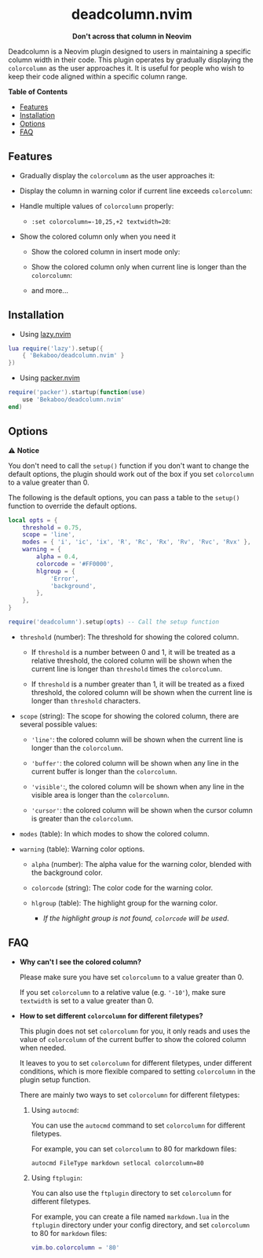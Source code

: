 <h1 align='center'>
    deadcolumn.nvim
</h1>

<p align='center'>
    <b>Don't across that column in Neovim</b>
</p>

Deadcolumn is a Neovim plugin designed to users in maintaining a
specific column width in their code. This plugin operates by gradually
displaying the `colorcolumn` as the user approaches it. It is useful for
people who wish to keep their code aligned within a specific column range.

**Table of Contents**

- [Features](#features)
- [Installation](#installation)
- [Options](#options)
- [FAQ](#faq)

## Features

- Gradually display the `colorcolumn` as the user approaches it:

- Display the column in warning color if current line exceeds `colorcolumn`:

- Handle multiple values of `colorcolumn` properly:

    - `:set colorcolumn=-10,25,+2 textwidth=20`:

- Show the colored column only when you need it

    - Show the colored column in insert mode only:

    - Show the colored column only when current line is longer than the
        `colorcolumn`:

    - and more...

## Installation

- Using [lazy.nvim](https://github.com/folke/lazy.nvim)

```lua
lua require('lazy').setup({
    { 'Bekaboo/deadcolumn.nvim' }
})
```

- Using [packer.nvim](https://github.com/wbthomason/packer.nvim)

```lua
require('packer').startup(function(use)
    use 'Bekaboo/deadcolumn.nvim'
end)
```

## Options

:warning: **Notice**

You don't need to call the `setup()` function if you don't want to
change the default options, the plugin should work out of the box if you set
`colorcolumn` to a value greater than 0.

The following is the default options, you can pass a table to the `setup()`
function to override the default options.

```lua
local opts = {
    threshold = 0.75,
    scope = 'line',
    modes = { 'i', 'ic', 'ix', 'R', 'Rc', 'Rx', 'Rv', 'Rvc', 'Rvx' },
    warning = {
        alpha = 0.4,
        colorcode = '#FF0000',
        hlgroup = {
            'Error',
            'background',
        },
    },
}

require('deadcolumn').setup(opts) -- Call the setup function
```

- `threshold` (number): The threshold for showing the colored column.

    - If `threshold` is a number between 0 and 1, it will be treated as a
        relative threshold, the colored column will be shown when the current
        line is longer than `threshold` times the `colorcolumn`.

    - If `threshold` is a number greater than 1, it will be treated as a
        fixed threshold, the colored column will be shown when the current line
        is longer than `threshold` characters.

- `scope` (string): The scope for showing the colored column, there are several
    possible values:

    - `'line'`: the colored column will be shown when the
        current line is longer than the `colorcolumn`.

    - `'buffer'`: the colored column will be shown when
        any line in the current buffer is longer than the `colorcolumn`.

    - `'visible'`:, the colored column will be shown when
        any line in the visible area is longer than the `colorcolumn`.

    - `'cursor'`: the colored column will be shown when the cursor column is
        greater than the `colorcolumn`.

- `modes` (table): In which modes to show the colored column.

- `warning` (table): Warning color options.

    - `alpha` (number): The alpha value for the warning color, blended with
        the background color.

    - `colorcode` (string): The color code for the warning color.

    - `hlgroup` (table): The highlight group for the warning color.

        - *If the highlight group is not found, `colorcode` will be used*.

## FAQ

- **Why can't I see the colored column?**

    Please make sure you have set `colorcolumn` to a value greater than 0.

    If you set `colorcolumn` to a relative value (e.g. `'-10'`), make sure
    `textwidth` is set to a value greater than 0.

- **How to set different `colorcolumn` for different filetypes?**

    This plugin does not set `colorcolumn` for you, it only reads and uses the
    value of `colorcolumn` of the current buffer to show the colored column
    when needed.

    It leaves to you to set `colorcolumn` for different filetypes, under different
    conditions, which is more flexible compared to setting `colorcolumn` in the
    plugin setup function.

    There are mainly two ways to set `colorcolumn` for different filetypes:

    1. Using `autocmd`:

        You can use the `autocmd` command to set `colorcolumn` for different
        filetypes.

        For example, you can set `colorcolumn` to 80 for markdown files:

        ```vim
        autocmd FileType markdown setlocal colorcolumn=80
        ```

    2. Using `ftplugin`:

        You can also use the `ftplugin` directory to set `colorcolumn` for
        different filetypes.

        For example, you can create a file named `markdown.lua` in the `ftplugin`
        directory under your config directory, and set `colorcolumn` to 80 for
        `markdown` files:

        ```lua
        vim.bo.colorcolumn = '80'
        ```
